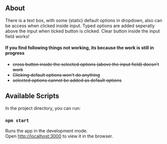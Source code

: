 ## About
There is a text box, with some (static) default options in dropdown, also can be access when clicked inside input. Typed options are added seperatly above the input when ticked button is clicked. Clear button inside the input field works!

#### If you find following things not working, its because the work is still in progress
- ~~cross button inside the selected options (above the input field) doesn't work~~
- ~~Clicking default options won't do anything~~
- ~~selected options cannot be added as default options~~

## Available Scripts

In the project directory, you can run:

### `npm start`

Runs the app in the development mode.<br />
Open [http://localhost:3000](http://localhost:3000) to view it in the browser.

